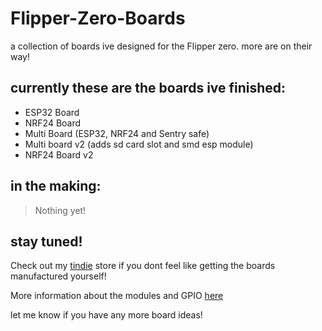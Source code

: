 # Flipper-Zero-Boards
a collection of boards ive designed for the Flipper zero. more are on their way!

## currently these are the boards ive finished:
- ESP32 Board
- NRF24 Board
- Multi Board (ESP32, NRF24 and Sentry safe)
- Multi board v2 (adds sd card slot and smd esp module)
- NRF24 Board v2

## in the making:

> Nothing yet!

## stay tuned!

Check out my [tindie](https://www.tindie.com/stores/drb0rk/) store if you dont feel like getting the boards manufactured yourself!

More information about the modules and GPIO [here](https://github.com/UberGuidoZ/Flipper/blob/main/GPIO/ReadMe.md)

let me know if  you have any more board ideas!
